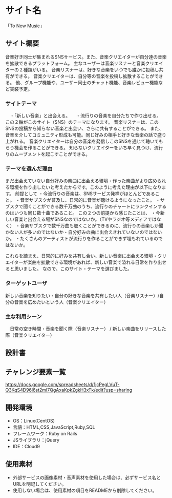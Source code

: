 # サイト名
「To New Music」

## サイト概要
音楽好き同士が集まれるSNSサービス。また、音楽クリエイターが自分達の音楽を拡散できるプラットフォーム。
主なユーザーは音楽リスナーと音楽クリエイターの２種類がいる。
音楽リスナーは、好きな音楽をいつでも誰かに投稿し共有ができる。
音楽クリエイターは、自分等の音楽を投稿し拡散することができる。
他、グループ機能や、ユーザー同士のチャット機能、音楽レビュー機能など実装予定。


### サイトテーマ
　・「新しい音楽」と出会える。
　・流行りの音楽を自分たちで作り出せる。
この２軸がこのサイト（SNS）のテーマになります。
音楽リスナーは、このSNSの投稿から知らない音楽と出会い、さらに共有することができる。
また、音楽を介してコミュニティ形成も可能。同じ好みの相手と好きな音楽の話で盛り上がれる。
音楽クリエイターは自分の音楽を発信しこのSNSを通じて聴いてもらう機会を作ることができる。
知らないクリエイターをいち早く見つけ、流行りのムーブメントを起こすことができる。


### テーマを選んだ理由
まだ出会えていない自分好みの楽曲に出会える環境・作った楽曲がより広められる環境を作り出したいと考えたからです。このように考えた理由が以下になります。
前提として
・今流行りの音楽は、SNSサービス発祥がほとんどであること。
・音楽サブスクが普及し、日常的に音楽が聴けるようになったこと。
・サブスクで聞くことができる数千万曲のうち、流行りのチャートにランクインするのはいつも同じ数十曲であること。
この２つの前提から感じたことは、
・今新しい音楽と出会える場がSNSなのではないか。（TVやラジオ等メディアではなく）
・音楽サブスクで数千万曲も聴くことができるのに、流行りの音楽しか聞かない人が多いのではないか・自分好みの曲に出会えきれていないのではないか。
・たくさんのアーティストが流行りを作ることができず埋もれているのではないか。

これらを踏まえ、日常的に好みを共有し合い、新しい音楽に出会える環境・クリエイターが楽曲を拡散できる環境があれば、新しい音楽で溢れる日常を作り出せると思いました。
なので、このサイト・テーマを選びました。


### ターゲットユーザ
新しい音楽を知りたい・自分の好きな音楽を共有したい人（音楽リスナー）/自分の音楽を広めたいという人（音楽クリエイター）


### 主な利用シーン
　日常の空き時間・音楽を聞く際（音楽リスナー） / 新しい楽曲をリリースした際（音楽クリエイター）

## 設計書


## チャレンジ要素一覧
https://docs.google.com/spreadsheets/d/1jcPegLVuT-Q3KqS4D96l6st2mI7QgAxaKpkZgkH3xTk/edit?usp=sharing

## 開発環境
- OS：Linux(CentOS)
- 言語：HTML,CSS,JavaScript,Ruby,SQL
- フレームワーク：Ruby on Rails
- JSライブラリ：jQuery
- IDE：Cloud9

## 使用素材
- 外部サービスの画像素材・音声素材を使用した場合は、必ずサービス名とURLを明記してください。
- 使用しない場合は、使用素材の項目をREADMEから削除してください。
